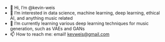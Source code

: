 - 👋 Hi, I’m @kevin-weis
- 👀 I’m interested in data science, machine learning, deep learning, ethical AI, and anything music related 
- 🌱 I’m currently learning various deep learning techniques for music generation, such as VAEs and GANs
- 📫 How to reach me: email! kevweis@gmail.com 

<!---
kevin-weis/kevin-weis is a ✨ special ✨ repository because its `README.md` (this file) appears on your GitHub profile.
You can click the Preview link to take a look at your changes.
--->
